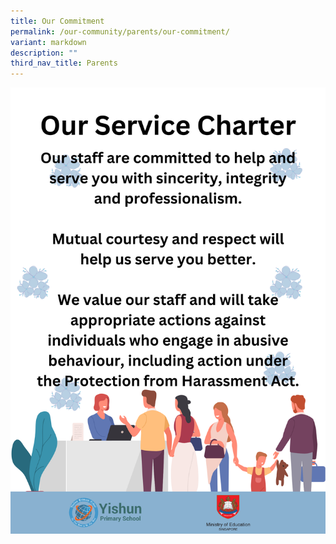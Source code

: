 ```yaml
---
title: Our Commitment
permalink: /our-community/parents/our-commitment/
variant: markdown
description: ""
third_nav_title: Parents
---
```

![](/images/Our%20Community/PSG/yps_our_service_charter.png)